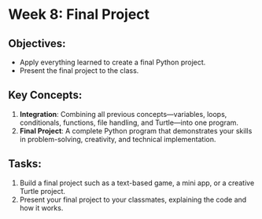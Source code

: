 
# Week 8: Final Project

## Objectives:
- Apply everything learned to create a final Python project.
- Present the final project to the class.

## Key Concepts:
1. **Integration**: Combining all previous concepts—variables, loops, conditionals, functions, file handling, and Turtle—into one program.
2. **Final Project**: A complete Python program that demonstrates your skills in problem-solving, creativity, and technical implementation.

## Tasks:
1. Build a final project such as a text-based game, a mini app, or a creative Turtle project.
2. Present your final project to your classmates, explaining the code and how it works.
